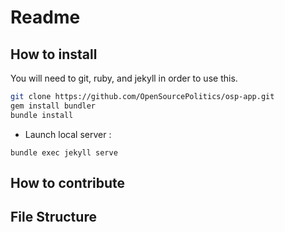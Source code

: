 # Readme

## How to install

You will need to git, ruby, and jekyll in order to use this.

```bash
git clone https://github.com/OpenSourcePolitics/osp-app.git
gem install bundler
bundle install
```

* Launch local server :
```
bundle exec jekyll serve
```



## How to contribute

## File Structure
